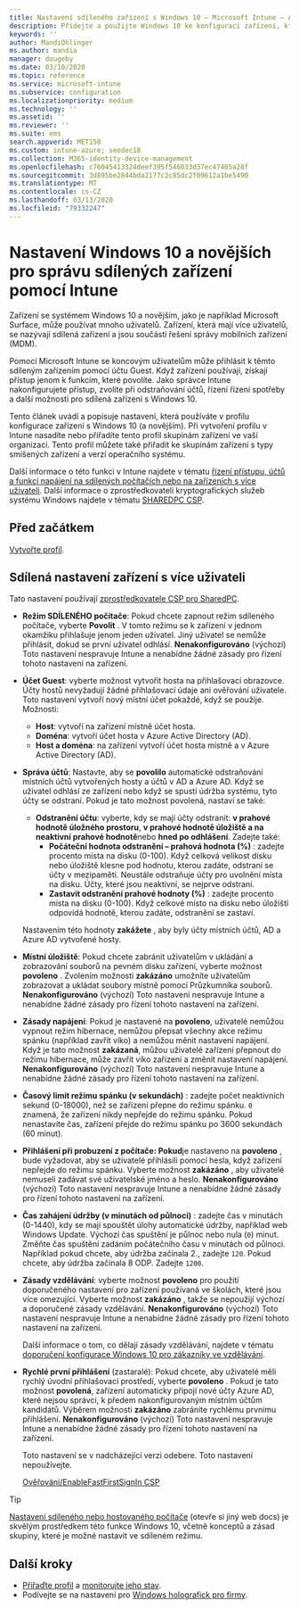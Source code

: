 ```yaml
---
title: Nastavení sdíleného zařízení s Windows 10 – Microsoft Intune – Azure | Microsoft Docs
description: Přidejte a použijte Windows 10 ke konfiguraci zařízení, která jsou sdílená nebo používaná více uživateli v Microsoft Intune. Podívejte se na seznam všech nastavení a to, co dělají na zařízeních, včetně Microsoft Surface. Řídit účty hostů, spravovat účty a odstraňovat neaktivní účty, umožnit nebo zakázat ukládání do místního úložiště, nastavit možnosti napájení a režimu spánku, vybrat, kdy se mají aktualizace instalovat a používat zařízení ve vzdělávacích prostředích v profilu konfigurace zařízení.
keywords: ''
author: MandiOhlinger
ms.author: mandia
manager: dougeby
ms.date: 03/10/2020
ms.topic: reference
ms.service: microsoft-intune
ms.subservice: configuration
ms.localizationpriority: medium
ms.technology: ''
ms.assetid: ''
ms.reviewer: ''
ms.suite: ems
search.appverid: MET150
ms.custom: intune-azure; seodec18
ms.collection: M365-identity-device-management
ms.openlocfilehash: c76045413324deef395f546033d37ec47405a28f
ms.sourcegitcommit: 3d895be2844bda2177c2c85dc2f09612a1be5490
ms.translationtype: MT
ms.contentlocale: cs-CZ
ms.lasthandoff: 03/13/2020
ms.locfileid: "79332247"
---
```

# <a name="windows-10-and-later-settings-to-manage-shared-devices-using-intune"></a>Nastavení Windows 10 a novějších pro správu sdílených zařízení pomocí Intune

Zařízení se systémem Windows 10 a novějším, jako je například Microsoft Surface, může používat mnoho uživatelů. Zařízení, která mají více uživatelů, se nazývají sdílená zařízení a jsou součástí řešení správy mobilních zařízení (MDM).

Pomocí Microsoft Intune se koncovým uživatelům může přihlásit k těmto sdíleným zařízením pomocí účtu Guest. Když zařízení používají, získají přístup jenom k funkcím, které povolíte. Jako správce Intune nakonfigurujete přístup, zvolíte při odstraňování účtů, řízení řízení spotřeby a další možnosti pro sdílená zařízení s Windows 10.

Tento článek uvádí a popisuje nastavení, která používáte v profilu konfigurace zařízení s Windows 10 (a novějším). Při vytvoření profilu v Intune nasadíte nebo přiřadíte tento profil skupinám zařízení ve vaší organizaci. Tento profil můžete také přiřadit ke skupinám zařízení s typy smíšených zařízení a verzí operačního systému.

Další informace o této funkci v Intune najdete v tématu [řízení přístupu, účtů a funkcí napájení na sdílených počítačích nebo na zařízeních s více uživateli](shared-user-device-settings.md). Další informace o zprostředkovateli kryptografických služeb systému Windows najdete v tématu [SHAREDPC CSP](https://docs.microsoft.com/windows/client-management/mdm/sharedpc-csp).

## <a name="before-your-begin"></a>Před začátkem

[Vytvořte profil](shared-user-device-settings.md).

## <a name="shared-multi-user-device-settings"></a>Sdílená nastavení zařízení s více uživateli

Tato nastavení používají [zprostředkovatele CSP pro SharedPC](https://docs.microsoft.com/windows/client-management/mdm/sharedpc-csp).

- **Režim SDÍLENÉHO počítače**: Pokud chcete zapnout režim sdíleného počítače, vyberte **Povolit** . V tomto režimu se k zařízení v jednom okamžiku přihlašuje jenom jeden uživatel. Jiný uživatel se nemůže přihlásit, dokud se první uživatel odhlásí. **Nenakonfigurováno** (výchozí) Toto nastavení nespravuje Intune a nenabídne žádné zásady pro řízení tohoto nastavení na zařízení.
- **Účet Guest**: vyberte možnost vytvořit hosta na přihlašovací obrazovce. Účty hostů nevyžadují žádné přihlašovací údaje ani ověřování uživatele. Toto nastavení vytvoří nový místní účet pokaždé, když se použije. Možnosti:
  - **Host**: vytvoří na zařízení místně účet hosta.
  - **Doména**: vytvoří účet hosta v Azure Active Directory (AD).
  - **Host a doména**: na zařízení vytvoří účet hosta místně a v Azure Active Directory (AD).
- **Správa účtů**: Nastavte, aby se **povolilo** automatické odstraňování místních účtů vytvořených hosty a účtů v AD a Azure AD. Když se uživatel odhlásí ze zařízení nebo když se spustí údržba systému, tyto účty se odstraní. Pokud je tato možnost povolená, nastaví se také:
  - **Odstranění účtu**: vyberte, kdy se mají účty odstranit: **v prahové hodnotě úložného prostoru**, **v prahové hodnotě úložiště a na neaktivní prahové hodnotě**nebo **hned po odhlášení**. Zadejte také:
    - **Počáteční hodnota odstranění – prahová hodnota (%)** : zadejte procento místa na disku (0-100). Když celková velikost disku nebo úložiště klesne pod hodnotu, kterou zadáte, odstraní se účty v mezipaměti. Neustále odstraňuje účty pro uvolnění místa na disku. Účty, které jsou neaktivní, se nejprve odstraní.
    - **Zastavit odstranění prahové hodnoty (%)** : zadejte procento místa na disku (0-100). Když celkové místo na disku nebo úložišti odpovídá hodnotě, kterou zadáte, odstranění se zastaví.

  Nastavením této hodnoty **zakážete** , aby byly účty místních účtů, AD a Azure AD vytvořené hosty.

- **Místní úložiště**: Pokud chcete zabránit uživatelům v ukládání a zobrazování souborů na pevném disku zařízení, vyberte možnost **povoleno** . Zvolením možnosti **zakázáno** umožníte uživatelům zobrazovat a ukládat soubory místně pomocí Průzkumníka souborů. **Nenakonfigurováno** (výchozí) Toto nastavení nespravuje Intune a nenabídne žádné zásady pro řízení tohoto nastavení na zařízení.
- **Zásady napájení**: Pokud je nastavené na **povoleno**, uživatelé nemůžou vypnout režim hibernace, nemůžou přepsat všechny akce režimu spánku (například zavřít víko) a nemůžou měnit nastavení napájení. Když je tato možnost **zakázaná**, můžou uživatelé zařízení přepnout do režimu hibernace, může zavřít víko zařízení a změnit nastavení napájení. **Nenakonfigurováno** (výchozí) Toto nastavení nespravuje Intune a nenabídne žádné zásady pro řízení tohoto nastavení na zařízení.
- **Časový limit režimu spánku (v sekundách)** : zadejte počet neaktivních sekund (0-18000), než se zařízení přepne do režimu spánku. `0` znamená, že zařízení nikdy nepřejde do režimu spánku. Pokud nenastavíte čas, zařízení přejde do režimu spánku po 3600 sekundách (60 minut).
- **Přihlášení při probuzení z počítače: Pokud**je nastaveno na **povoleno** , bude vyžadovat, aby se uživatelé přihlásili pomocí hesla, když zařízení nepřejde do režimu spánku. Vyberte možnost **zakázáno** , aby uživatelé nemuseli zadávat své uživatelské jméno a heslo. **Nenakonfigurováno** (výchozí) Toto nastavení nespravuje Intune a nenabídne žádné zásady pro řízení tohoto nastavení na zařízení.
- **Čas zahájení údržby (v minutách od půlnoci)** : zadejte čas v minutách (0-1440), kdy se mají spouštět úlohy automatické údržby, například web Windows Update. Výchozí čas spuštění je půlnoc nebo nula (`0`) minut. Změňte čas spuštění zadáním počátečního času v minutách od půlnoci. Například pokud chcete, aby údržba začínala 2., zadejte `120`. Pokud chcete, aby údržba začínala 8 ODP. Zadejte `1200`.
- **Zásady vzdělávání**: vyberte možnost **povoleno** pro použití doporučeného nastavení pro zařízení používaná ve školách, které jsou více omezující. Vyberte možnost **zakázáno** , takže se nepoužijí výchozí a doporučené zásady vzdělávání. **Nenakonfigurováno** (výchozí) Toto nastavení nespravuje Intune a nenabídne žádné zásady pro řízení tohoto nastavení na zařízení.

  Další informace o tom, co dělají zásady vzdělávání, najdete v tématu [doporučení konfigurace Windows 10 pro zákazníky ve vzdělávání](https://docs.microsoft.com/education/windows/configure-windows-for-education).

- **Rychlé první přihlášení** (zastaralé): Pokud chcete, aby uživatelé měli rychlý úvodní přihlašovací prostředí, vyberte **povoleno** . Pokud je tato možnost **povolená**, zařízení automaticky připojí nové účty Azure AD, které nejsou správci, k předem nakonfigurovaným místním účtům kandidátů. Výběrem možnosti **zakázáno** zabráníte rychlému prvnímu přihlášení. **Nenakonfigurováno** (výchozí) Toto nastavení nespravuje Intune a nenabídne žádné zásady pro řízení tohoto nastavení na zařízení.

  Toto nastavení se v nadcházející verzi odebere. Toto nastavení nepoužívejte.

  [Ověřování/EnableFastFirstSignIn CSP](https://docs.microsoft.com/windows/client-management/mdm/policy-csp-authentication#authentication-enablefastfirstsignin)

> [!TIP]
> [Nastavení sdíleného nebo hostovaného počítače](https://docs.microsoft.com/windows/configuration/set-up-shared-or-guest-pc) (otevře si jiný web docs) je skvělým prostředkem této funkce Windows 10, včetně konceptů a zásad skupiny, které je možné nastavit ve sdíleném režimu.

## <a name="next-steps"></a>Další kroky

- [Přiřaďte profil](device-profile-assign.md) a [monitorujte jeho stav](device-profile-monitor.md).
- Podívejte se na nastavení pro [Windows holografick pro firmy](shared-user-device-settings-windows-holographic.md).

